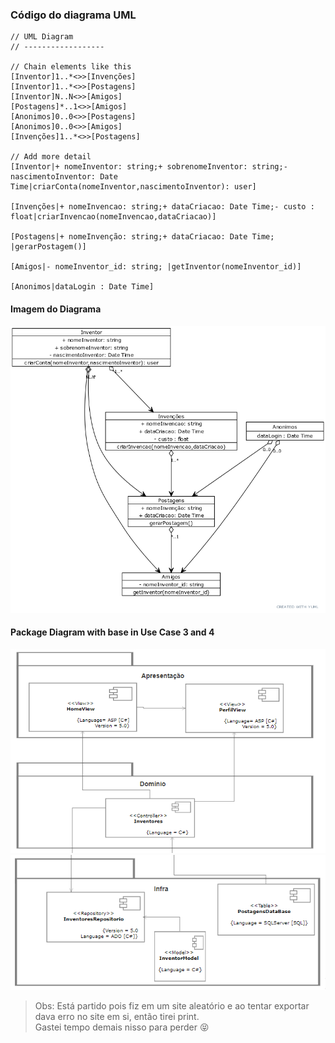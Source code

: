 ﻿
### Código do diagrama UML
````
// UML Diagram
// ------------------

// Chain elements like this
[Inventor]1..*<>>[Invenções]
[Inventor]1..*<>>[Postagens]
[Inventor]N..N<>>[Amigos]
[Postagens]*..1<>>[Amigos]
[Anonimos]0..0<>>[Postagens]
[Anonimos]0..0<>>[Amigos]
[Invenções]1..*<>>[Postagens]

// Add more detail
[Inventor|+ nomeInventor: string;+ sobrenomeInventor: string;- nascimentoInventor: Date Time|criarConta(nomeInventor,nascimentoInventor): user]

[Invenções|+ nomeInvencao: string;+ dataCriacao: Date Time;- custo : float|criarInvencao(nomeInvencao,dataCriacao)]

[Postagens|+ nomeInvenção: string;+ dataCriacao: Date Time; |gerarPostagem()]

[Amigos|- nomeInventor_id: string; |getInventor(nomeInventor_id)]

[Anonimos|dataLogin : Date Time]
````

#### Imagem do Diagrama
![Diagrama](UMLD.png)


#### Package Diagram with base in Use Case 3 and 4
![Diagram Part 1](part1.png)
![Diagram Part 2](part2.png)

> Obs: Está partido pois fiz em um site aleatório e ao tentar exportar dava erro no site em si, então tirei print.<br>
> Gastei tempo demais nisso para perder :stuck_out_tongue_closed_eyes:
